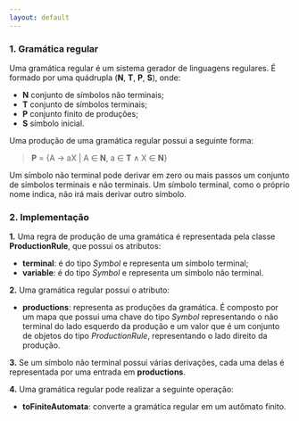 ```yaml
---
layout: default
---
```


### 1. Gramática regular

Uma gramática regular é um sistema gerador de linguagens regulares. É formado por uma quádrupla (**N**, **T**, **P**, **S**), onde:

- **N** conjunto de símbolos não terminais;
- **T** conjunto de símbolos terminais;
- **P** conjunto finito de produções;
- **S** símbolo inicial.

Uma produção de uma gramática regular possui a seguinte forma:

> **P** = {A → aX | A ∈ **N**, a ∈ **T** ∧ X ∈ **N**} 

Um símbolo não terminal pode derivar em zero ou mais passos um conjunto de símbolos terminais e não terminais.
Um símbolo terminal, como o próprio nome indica, não irá mais derivar outro símbolo.


### 2. Implementação

**1.** Uma regra de produção de uma gramática é representada pela classe **ProductionRule**, que possui os atributos:

- **terminal**: é do tipo *Symbol* e representa um símbolo terminal;
- **variable**: é do tipo *Symbol* e representa um símbolo não terminal. 

**2.** Uma gramática regular possui o atributo:

- **productions**: representa as produções da gramática. É composto por um mapa que possui uma chave do tipo *Symbol* representando o não terminal do lado esquerdo da produção e um valor que é um conjunto de objetos do tipo *ProductionRule*, representando o lado direito da produção.

**3.** Se um símbolo não terminal possui várias derivações, cada uma delas é representada por uma entrada em **productions**.

**4.** Uma gramática regular pode realizar a seguinte operação:

- **toFiniteAutomata**: converte a gramática regular em um autômato finito.